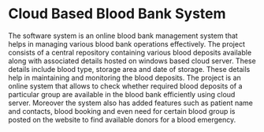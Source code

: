 # Cloud Based Blood Bank System
The software system is an online blood bank management system that helps in managing
various blood bank operations effectively. The project consists of a central repository
containing various blood deposits available along with associated details hosted on windows
based cloud server. These details include blood type, storage area and date of storage. These
details help in maintaining and monitoring the blood deposits. The project is an online system
that allows to check whether required blood deposits of a particular group are available in the
blood bank efficiently using cloud server. Moreover the system also has added features such
as patient name and contacts, blood booking and even need for certain blood group is posted
on the website to find available donors for a blood emergency.
